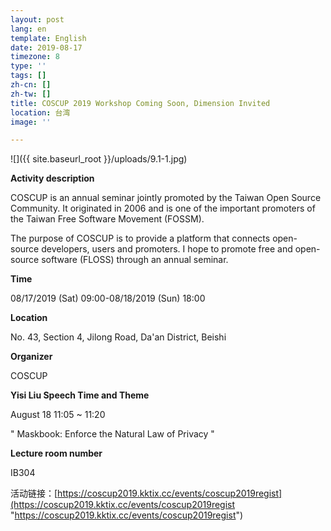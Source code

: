 ```yaml
---
layout: post
lang: en
template: English
date: 2019-08-17
timezone: 8
type: ''
tags: []
zh-cn: []
zh-tw: []
title: COSCUP 2019 Workshop Coming Soon, Dimension Invited
location: 台湾
image: ''

---
```

![]({{ site.baseurl_root }}/uploads/9.1-1.jpg)

**Activity description**

COSCUP is an annual seminar jointly promoted by the Taiwan Open Source Community. It originated in 2006 and is one of the important promoters of the Taiwan Free Software Movement (FOSSM).

The purpose of COSCUP is to provide a platform that connects open-source developers, users and promoters. I hope to promote free and open-source software (FLOSS) through an annual seminar.

**Time**

08/17/2019 (Sat) 09:00-08/18/2019 (Sun) 18:00

**Location**

No. 43, Section 4, Jilong Road, Da'an District, Beishi

**Organizer**

COSCUP

**Yisi Liu Speech Time and Theme**

August 18 11:05 \~ 11:20

" Maskbook: Enforce the Natural Law of Privacy "

**Lecture room number**

IB304

活动链接：[https://coscup2019.kktix.cc/events/coscup2019regist](https://coscup2019.kktix.cc/events/coscup2019regist "https://coscup2019.kktix.cc/events/coscup2019regist")